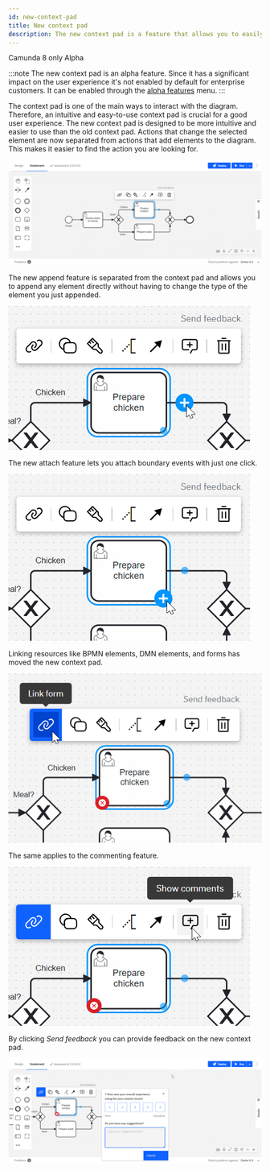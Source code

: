 ```yaml
---
id: new-context-pad
title: New context pad
description: The new context pad is a feature that allows you to easily add elements to your diagram and to perform actions on elements.
---
```


<span class="badge badge--cloud">Camunda 8 only</span>
<span class="badge badge--beta">Alpha</span>

:::note
The new context pad is an alpha feature. Since it has a significant impact on the user experience it's not enabled by default for enterprise customers. It can be enabled through the [alpha features](/components/console/manage-organization/enable-alpha-features.md) menu.
:::

The context pad is one of the main ways to interact with the diagram. Therefore, an intuitive and easy-to-use context pad is crucial for a good user experience. The new context pad is designed to be more intuitive and easier to use than the old context pad. Actions that change the selected element are now separated from actions that add elements to the diagram. This makes it easier to find the action you are looking for.

![](img/new-context-pad/overview.png)

The new append feature is separated from the context pad and allows you to append any element directly without having to change the type of the element you just appended.

![](img/new-context-pad/append-element.png)

The new attach feature lets you attach boundary events with just one click.

![](img/new-context-pad/append-boundary-event.png)

Linking resources like BPMN elements, DMN elements, and forms has moved the new context pad.

![](img/new-context-pad/linking.png)

The same applies to the commenting feature.

![](img/new-context-pad/comments.png)

By clicking _Send feedback_ you can provide feedback on the new context pad.

![](img/new-context-pad/feedback.png)
